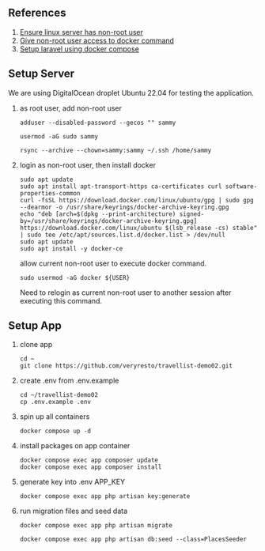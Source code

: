 ## References
1. [Ensure linux server has non-root user](https://www.digitalocean.com/community/tutorials/initial-server-setup-with-ubuntu)
2. [Give non-root user access to docker command](https://www.digitalocean.com/community/tutorials/how-to-install-and-use-docker-on-ubuntu-22-04)
3. [Setup laravel using docker compose](https://www.digitalocean.com/community/tutorials/how-to-install-and-set-up-laravel-with-docker-compose-on-ubuntu-22-04)
## Setup Server
We are using DigitalOcean droplet Ubuntu 22.04 for testing the application.

1. as root user, add non-root user
    ````
    adduser --disabled-password --gecos "" sammy
    ````
    ````
    usermod -aG sudo sammy
    ````
    ````
    rsync --archive --chown=sammy:sammy ~/.ssh /home/sammy
    ````
2. login as non-root user, then install docker
    ````
    sudo apt update
    sudo apt install apt-transport-https ca-certificates curl software-properties-common
    curl -fsSL https://download.docker.com/linux/ubuntu/gpg | sudo gpg --dearmor -o /usr/share/keyrings/docker-archive-keyring.gpg
    echo "deb [arch=$(dpkg --print-architecture) signed-by=/usr/share/keyrings/docker-archive-keyring.gpg] https://download.docker.com/linux/ubuntu $(lsb_release -cs) stable" | sudo tee /etc/apt/sources.list.d/docker.list > /dev/null
    sudo apt update
    sudo apt install -y docker-ce
    ````
    allow current non-root user to execute docker command. 
    ````
    sudo usermod -aG docker ${USER}
    ````
    Need to relogin as current non-root user to another session after executing this command.

## Setup App

1. clone app
    ````
    cd ~
    git clone https://github.com/veryresto/travellist-demo02.git
    ````
2. create .env from .env.example
    ````
    cd ~/travellist-demo02
    cp .env.example .env
    ````
3. spin up all containers
    ````
    docker compose up -d
    ````
4. install packages on app container
    ````
    docker compose exec app composer update
    docker compose exec app composer install
    ````
5. generate key into .env APP_KEY
    ````
    docker compose exec app php artisan key:generate
    ````
6. run migration files and seed data
    ````
    docker compose exec app php artisan migrate
    ````
    ````
    docker compose exec app php artisan db:seed --class=PlacesSeeder
    ````

    
